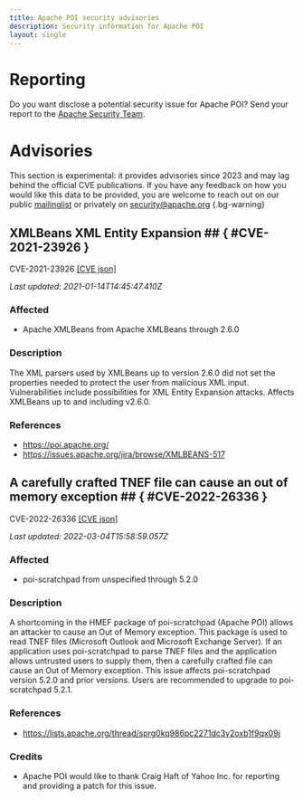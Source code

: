 ```yaml
---
title: Apache POI security advisories
description: Security information for Apache POI
layout: single
---
```


# Reporting

Do you want disclose a potential security issue for Apache POI? Send your report to the [Apache Security Team](mailto:security@apache.org).

# Advisories

This section is experimental: it provides advisories since 2023 and may lag behind the official CVE publications. If you have any feedback on how you would like this data to be provided, you are welcome to reach out on our public [mailinglist](/mailinglist) or privately on [security@apache.org](mailto:security@apache.org)
{.bg-warning}

## XMLBeans XML Entity Expansion ## { #CVE-2021-23926 }

CVE-2021-23926 [\[CVE json\]](./CVE-2021-23926.cve.json)

_Last updated: 2021-01-14T14:45:47.410Z_

### Affected

* Apache XMLBeans from Apache XMLBeans through 2.6.0


### Description

The XML parsers used by XMLBeans up to version 2.6.0 did not set the properties needed to protect the user from malicious XML input. Vulnerabilities include possibilities for XML Entity Expansion attacks.
Affects XMLBeans up to and including v2.6.0.

### References
* https://poi.apache.org/
* https://issues.apache.org/jira/browse/XMLBEANS-517


## A carefully crafted TNEF file can cause an out of memory exception ## { #CVE-2022-26336 }

CVE-2022-26336 [\[CVE json\]](./CVE-2022-26336.cve.json)

_Last updated: 2022-03-04T15:58:59.057Z_

### Affected

* poi-scratchpad from unspecified through 5.2.0


### Description

A shortcoming in the HMEF package of poi-scratchpad (Apache POI) allows an attacker to cause an Out of Memory exception. This package is used to read TNEF files (Microsoft Outlook and Microsoft Exchange Server). If an application uses poi-scratchpad to parse TNEF files and the application allows untrusted users to supply them, then a carefully crafted file can cause an Out of Memory exception. This issue affects poi-scratchpad version 5.2.0 and prior versions. Users are recommended to upgrade to poi-scratchpad 5.2.1.

### References
* https://lists.apache.org/thread/sprg0kq986pc2271dc3v2oxb1f9qx09j


### Credits
* Apache POI would like to thank Craig Haft of Yahoo Inc. for reporting and providing a patch for this issue.

